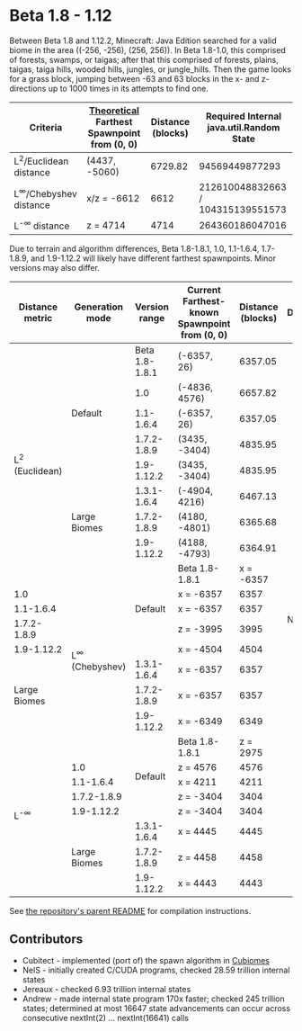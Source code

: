 # Beta 1.8 - 1.12

Between Beta 1.8 and 1.12.2, Minecraft: Java Edition searched for a valid biome in the area ((-256, -256), (256, 256)). In Beta 1.8-1.0, this comprised of forests, swamps, or taigas; after that this comprised of forests, plains, taigas, taiga hills, wooded hills, jungles, or jungle_hills. Then the game looks for a grass block, jumping between -63 and 63 blocks in the x- and z-directions up to 1000 times in its attempts to find one.

| Criteria                               | <ins>Theoretical</ins> Farthest Spawnpoint from (0, 0) | Distance (blocks) | Required Internal java.util.Random State |
| -------------------------------------- | ------------------------------------------------------ | ----------------- | ---------------------------------------- |
| L<sup>2</sup>/Euclidean distance       | (4437, -5060)                                          | 6729.82           | 94569449877293                           |
| L<sup>&infin;</sup>/Chebyshev distance | x/z = -6612                                            | 6612              | 212610048832663 / 104315139551573        |
| L<sup>-&infin;</sup> distance          | z = 4714                                               | 4714              | 264360186047016                          |

Due to terrain and algorithm differences, Beta 1.8-1.8.1, 1.0, 1.1-1.6.4, 1.7-1.8.9, and 1.9-1.12.2 will likely have different farthest spawnpoints. Minor versions may also differ.

<table>
	<thead>
		<tr> <th>Distance metric</th> <th>Generation mode</th> <th>Version range</th> <th>Current Farthest-known Spawnpoint from (0, 0)</th> <th>Distance (blocks)</th> <th>Discoverer</th> </tr>
	</thead>
	<tbody>
		<tr> <td rowspan=9>L<sup>2</sup> (Euclidean)</td> <td rowspan=5>Default</td> <td>Beta 1.8-1.8.1</td> <td>(-6357, 26)</td>   <td>6357.05</td> <td rowspan=24>NelS</td> </tr>
		<tr>                                                                         <td>1.0</td>            <td>(-4836, 4576)</td> <td>6657.82</td> </tr>
		<tr>                                                                         <td>1.1-1.6.4</td>      <td>(-6357, 26)</td>   <td>6357.05</td> </tr>
		<tr>                                                                         <td>1.7.2-1.8.9</td>    <td>(3435, -3404)</td> <td>4835.95</td> </tr>
		<tr>                                                                         <td>1.9-1.12.2</td>     <td>(3435, -3404)</td> <td>4835.95</td> </tr>
		<tr>                                              <td rowspan=3>Large Biomes</td> <td>1.3.1-1.6.4</td> <td>(-4904, 4216)</td> <td>6467.13</td> </tr>
		<tr>                                                                              <td>1.7.2-1.8.9</td> <td>(4180, -4801)</td> <td>6365.68</td> </tr>
		<tr>                                                                              <td>1.9-1.12.2</td>  <td>(4188, -4793)</td> <td>6364.91</td> </tr>
		<tr> <td rowspan=9>L<sup>&infin;</sup> (Chebyshev)</td> <td rowspan=5>Default</td> <td>Beta 1.8-1.8.1</td> <td>x = -6357</td> <td>6357</td> </tr>
		<tr>                                                                               <td>1.0</td>            <td>x = -6357</td> <td>6357</td> </tr>
		<tr>                                                                               <td>1.1-1.6.4</td>      <td>x = -6357</td> <td>6357</td> </tr>
		<tr>                                                                               <td>1.7.2-1.8.9</td>    <td>z = -3995</td> <td>3995</td> </tr>
		<tr>                                                                               <td>1.9-1.12.2</td>     <td>x = -4504</td> <td>4504</td> </tr>
		<tr>                                                    <td rowspan=3>Large Biomes</td> <td>1.3.1-1.6.4</td> <td>x = -6357</td> <td>6357</td> </tr>
		<tr>                                                                                    <td>1.7.2-1.8.9</td> <td>x = -6357</td> <td>6357</td> </tr>
		<tr>                                                                                    <td>1.9-1.12.2</td>  <td>x = -6349</td> <td>6349</td> </tr>
		<tr> <td rowspan=8>L<sup>-&infin;</sup></td> <td rowspan=5>Default</td> <td>Beta 1.8-1.8.1</td> <td>z = 2975</td>  <td>2975</td> </tr>
		<tr>                                                                    <td>1.0</td>            <td>z = 4576</td>  <td>4576</td> </tr>
		<tr>                                                                    <td>1.1-1.6.4</td>      <td>x = 4211</td>  <td>4211</td> </tr>
		<tr>                                                                    <td>1.7.2-1.8.9</td>    <td>z = -3404</td> <td>3404</td> </tr>
		<tr>                                                                    <td>1.9-1.12.2</td>     <td>z = -3404</td> <td>3404</td> </tr>
		<tr>                                         <td rowspan=3>Large Biomes</td> <td>1.3.1-1.6.4</td> <td>x = 4445</td> <td>4445</td> </tr>
		<tr>                                                                         <td>1.7.2-1.8.9</td> <td>z = 4458</td> <td>4458</td> </tr>
		<tr>                                                                         <td>1.9-1.12.2</td>  <td>x = 4443</td> <td>4443</td> </tr>
	</tbody>
</table>

See [the repository's parent README](../../README.md) for compilation instructions.

## Contributors
- Cubitect - implemented (port of) the spawn algorithm in [Cubiomes](https://github.com/Cubitect/cubiomes)
- NelS - initially created C/CUDA programs, checked 28.59 trillion internal states
- Jereaux - checked 6.93 trillion internal states
- Andrew - made internal state program 170x faster; checked 245 trillion states; determined at most 16647 state advancements can occur across consecutive nextInt(2) ... nextInt(16641) calls